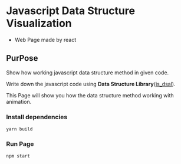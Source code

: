 # **Javascript Data Structure Visualization**
- Web Page made by react

## **PurPose**
Show how working javascript data structure method in given code.  

Write down the javascript code using **Data Structure Library**([js_dsal](https://github.com/hongjisung/DataStructure)).  

This Page will show you how the data structure method working with animation.



### **Install dependencies**
```
yarn build
```

### **Run Page**
```
npm start
```